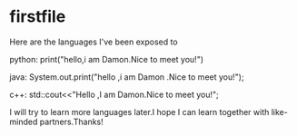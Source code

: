 # firstfile
Here are the languages I've been exposed to

python:
print("hello,i am Damon.Nice to meet you!")

java:
System.out.print("hello ,i am Damon .Nice to meet you!");

c++:
std::cout<<"Hello ,I am Damon.Nice to meet you!";

I will try to learn more languages later.I hope I can learn together with like-minded partners.Thanks!
